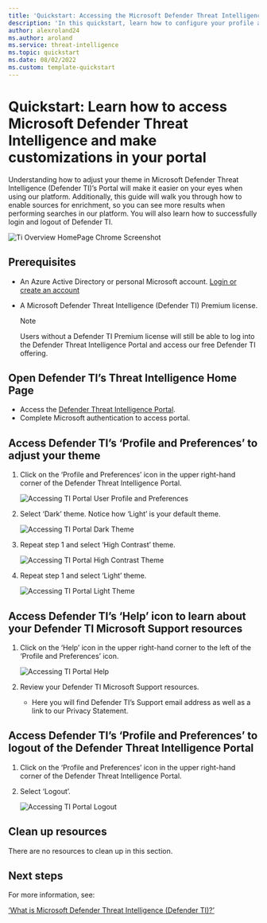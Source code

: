 ```yaml
--- 
title: 'Quickstart: Accessing the Microsoft Defender Threat Intelligence (Defender TI) Portal'
description: 'In this quickstart, learn how to configure your profile and preferences and access Defender TI’s help resources using Microsoft Defender Threat Intelligence (Defender TI).'
author: alexroland24
ms.author: aroland
ms.service: threat-intelligence 
ms.topic: quickstart
ms.date: 08/02/2022
ms.custom: template-quickstart
---
```


# Quickstart: Learn how to access Microsoft Defender Threat Intelligence and make customizations in your portal

Understanding how to adjust your theme in Microsoft Defender Threat Intelligence (Defender TI)’s Portal will make it easier on your eyes when using our platform. Additionally, this guide will walk you through how to enable sources for enrichment, so you can see more results when performing searches in our platform. You will also learn how to successfully login and logout of Defender TI.

![Ti Overview HomePage Chrome Screenshot](media/tiOverviewHomePageChromeScreenshot.png)

## Prerequisites

- An Azure Active Directory or personal Microsoft account. [Login or create an account](https://signup.microsoft.com/)
- A Microsoft Defender Threat Intelligence (Defender TI) Premium license.

    > [!NOTE]
    > Users without a Defender TI Premium license will still be able to log into the Defender Threat Intelligence Portal and access our free Defender TI offering.

## Open Defender TI’s Threat Intelligence Home Page

- Access the [Defender Threat Intelligence Portal](https://ti.defender.microsoft.com/).
- Complete Microsoft authentication to access portal.

## Access Defender TI’s ‘Profile and Preferences’ to adjust your theme

1. Click on the ‘Profile and Preferences’ icon in the upper right-hand corner of the Defender Threat Intelligence Portal.

    ![Accessing TI Portal User Profile and Preferences](media/accessingTiPortalUserProfileandPreferences.png)

2. Select ‘Dark’ theme. Notice how ‘Light’ is your default theme.

    ![Accessing TI Portal Dark Theme](media/accessingTiPortalDarkTheme.png)

3. Repeat step 1 and select ‘High Contrast’ theme.

    ![Accessing TI Portal High Contrast Theme](media/accessingTiPortalHighContrastTheme.png)

4. Repeat step 1 and select ‘Light’ theme.

    ![Accessing TI Portal Light Theme](media/accessingTiPortalLightTheme.png)

## Access Defender TI’s ‘Help’ icon to learn about your Defender TI Microsoft Support resources

1. Click on the ‘Help’ icon in the upper right-hand corner to the left of the ‘Profile and Preferences’ icon.

    ![Accessing TI Portal Help](media/accessingTiPortalHelp.png)

2. Review your Defender TI Microsoft Support resources.

      - Here you will find Defender TI’s Support email address as well as a link to our Privacy Statement.

## Access Defender TI’s ‘Profile and Preferences’ to logout of the Defender Threat Intelligence Portal

1. Click on the ‘Profile and Preferences’ icon in the upper right-hand corner of the Defender Threat Intelligence Portal.

2. Select ‘Logout’.

    ![Accessing TI Portal Logout](media/accessingTiPortalLogout.png)

## Clean up resources
There are no resources to clean up in this section.

## Next steps

For more information, see:

[‘What is Microsoft Defender Threat Intelligence (Defender TI)?’](what-is-microsoft-defender-threat-intelligence-defender-tI.md)
